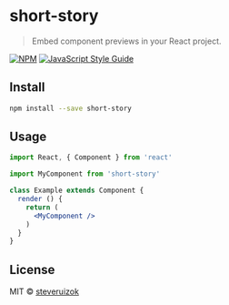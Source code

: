 # short-story

> Embed component previews in your React project.

[![NPM](https://img.shields.io/npm/v/short-story.svg)](https://www.npmjs.com/package/short-story) [![JavaScript Style Guide](https://img.shields.io/badge/code_style-standard-brightgreen.svg)](https://standardjs.com)

## Install

```bash
npm install --save short-story
```

## Usage

```jsx
import React, { Component } from 'react'

import MyComponent from 'short-story'

class Example extends Component {
  render () {
    return (
      <MyComponent />
    )
  }
}
```

## License

MIT © [steveruizok](https://github.com/steveruizok)

